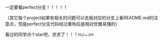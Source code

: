 一定要看perfect分支！！！！！

（其它每个project如果有相关的问题可以去我对应的分支上看README.md的注意点，但是perfect分支代码经过重构后是相对优雅易懂的）

看过的同学点个star吧，求求了！！！ოර⌄රო
